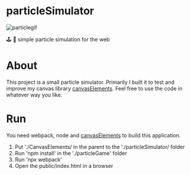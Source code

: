 # particleSimulator

![particlegif](https://user-images.githubusercontent.com/5229028/150432937-6ea23f42-1553-4236-87bf-11e6a88d871a.gif)

🕹 🔬 simple particle simulation for the web

# About

This project is a small particle simulator. Primarily I built it to test and improve my canvas library [canvasElements](https://github.com/Dimnez/CanvasElements).
Feel free to use the code in whatever way you like.   

# Run

You need webpack, node and [canvasElements](https://github.com/Dimnez/CanvasElements) to build this application.

1. Put './CanvasElements/ in the parent to the './particleSimulator/ folder
2. Run 'npm install' in the './particleGame' folder
3. Run 'npx webpack'
4. Open the public/index.html in a browser

